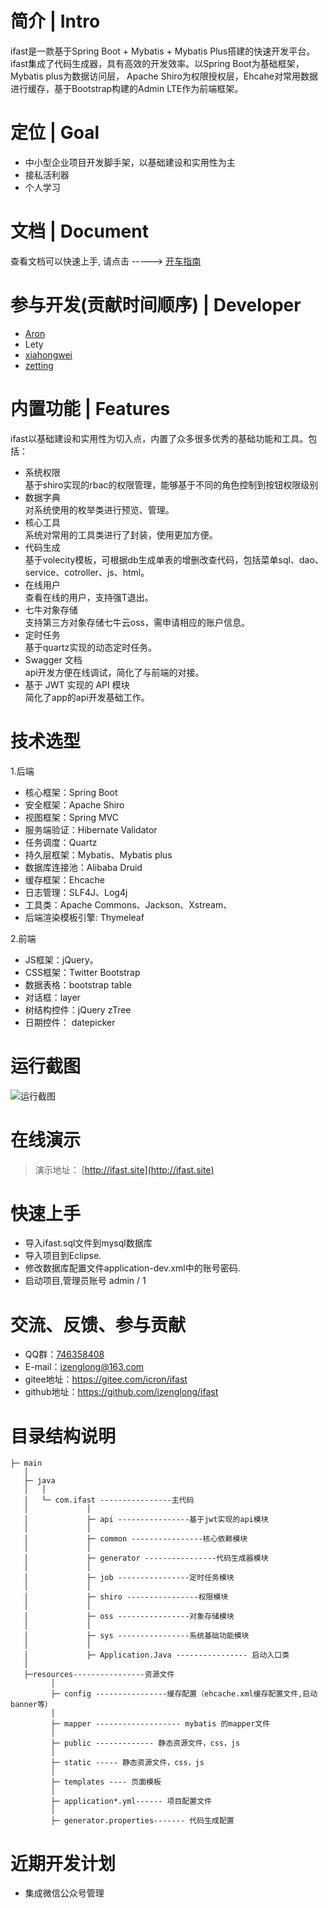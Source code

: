 
# 简介 | Intro
ifast是一款基于Spring Boot + Mybatis + Mybatis Plus搭建的快速开发平台。ifast集成了代码生成器，具有高效的开发效率。以Spring Boot为基础框架，Mybatis plus为数据访问层， Apache Shiro为权限授权层，Ehcahe对常用数据进行缓存，基于Bootstrap构建的Admin LTE作为前端框架。

# 定位 | Goal
 * 中小型企业项目开发脚手架，以基础建设和实用性为主 
 * 接私活利器 
 * 个人学习

# 文档 | Document
查看文档可以快速上手, 请点击 -----> [开车指南](https://gitee.com/icron/ifast/wikis/%E6%9E%81%E7%AE%80%E6%95%99%E7%A8%8B?sort_id=276903)

# 参与开发(贡献时间顺序) | Developer
- [Aron](https://gitee.com/icron/ifast) 
- Lety
- [xiahongwei](https://xlongwei.com)
- [zetting](https://www.jianshu.com/u/d78eea897ed6)

# 内置功能 | Features
ifast以基础建设和实用性为切入点，内置了众多很多优秀的基础功能和工具。包括：
 * 系统权限  
    基于shiro实现的rbac的权限管理，能够基于不同的角色控制到按钮权限级别
 * 数据字典  
 	对系统使用的枚举类进行预览、管理。
 * 核心工具  
	系统对常用的工具类进行了封装，使用更加方便。
 * 代码生成  
 	基于volecity模板，可根据db生成单表的增删改查代码，包括菜单sql、dao、service、cotroller、js、html。
 * 在线用户  
 	查看在线的用户，支持强T退出。
 * 七牛对象存储  
 	支持第三方对象存储七牛云oss，需申请相应的账户信息。
 * 定时任务  
 	基于quartz实现的动态定时任务。
 * Swagger 文档  
 	api开发方便在线调试，简化了与前端的对接。
 * 基于 JWT 实现的 API 模块  
	简化了app的api开发基础工作。
	
# 技术选型
1.后端
 * 核心框架：Spring Boot
 * 安全框架：Apache Shiro
 * 视图框架：Spring MVC
 * 服务端验证：Hibernate Validator
 * 任务调度：Quartz
 * 持久层框架：Mybatis、Mybatis plus
 * 数据库连接池：Alibaba Druid
 * 缓存框架：Ehcache
 * 日志管理：SLF4J、Log4j
 * 工具类：Apache Commons、Jackson、Xstream、
 * 后端渲染模板引擎: Thymeleaf

2.前端

 * JS框架：jQuery。
 * CSS框架：Twitter Bootstrap
 * 数据表格：bootstrap table
 * 对话框：layer
 * 树结构控件：jQuery zTree
 * 日期控件： datepicker
 
# 运行截图
![运行截图](http://p6r7ke2jc.bkt.clouddn.com/ifast/20180415/login-1523788364377.png)

# 在线演示

> 演示地址： [http://ifast.site](http://ifast.site)

# 快速上手
 * 导入ifast.sql文件到mysql数据库
 * 导入项目到Eclipse.
 * 修改数据库配置文件application-dev.xml中的账号密码.
 * 启动项目,管理员账号  admin / 1
 
# 交流、反馈、参与贡献
 * QQ群：[746358408](https://jq.qq.com/?_wv=1027&k=5Ofijn8)
 * E-mail：izenglong@163.com
 * gitee地址：https://gitee.com/icron/ifast
 * github地址：https://github.com/izenglong/ifast

# 目录结构说明
```
├─ main
   │  
   ├─ java
   │   │
   │   └─ com.ifast ----------------主代码
   │             │    
   │             ├─ api ----------------基于jwt实现的api模块
   │             │
   │             ├─ common ----------------核心依赖模块
   │             │    
   │             ├─ generator ----------------代码生成器模块
   │             │    
   │             ├─ job ----------------定时任务模块
   │             │    
   │             ├─ shiro ----------------权限模块
   │             │    
   │             ├─ oss ----------------对象存储模块
   │             │    
   │             ├─ sys ----------------系统基础功能模块
   │             │    
   │             ├─ Application.Java ---------------- 启动入口类
   │
   ├─resources----------------资源文件
         │
         ├─ config ----------------缓存配置（ehcache.xml缓存配置文件,启动banner等）
         │ 
         ├─ mapper ------------------- mybatis 的mapper文件
         │ 
         ├─ public ------------- 静态资源文件，css，js
         │ 
         ├─ static ----- 静态资源文件，css，js
         │ 
         ├─ templates ---- 页面模板
         │ 
         ├─ application*.yml------ 项目配置文件
         │ 
         ├─ generator.properties------- 代码生成配置

```

# 近期开发计划
 * 集成微信公众号管理
